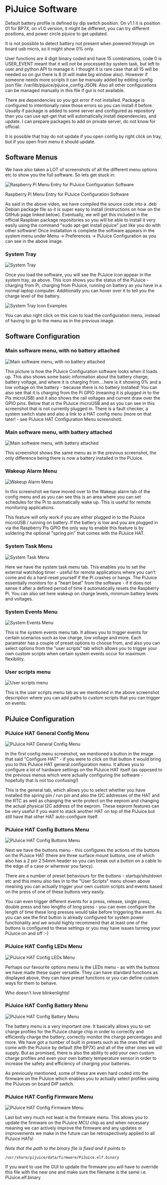 # PiJuice Software

Default battery profile is defined by dip switch position. On v1.1 it is position 01 for BP7X, on v1.0 version, it might be different, you can try different positions, and power circle pijuice to get updated.

It is not possible to detect battery not present when powered through on board usb micro, so it might show 0% only.

User functions are 4 digit binary coded and have 15 combinations, code 0 is USER_EVENT meant that it will not be processed by system task, but left to user and python API to manage it. I thought it is rare case that all 15 will be needed so on gui there is 8 (it will make big window also). However if someone needs more scripts it can be manualy added by editing config json file: /var/lib/pijuice/pijuice_config.JSON. Also all other configurations can be managed manually in this file if gui is not available. 

There are dependencies so you got error if not installed. Package is configured to intentionally  raise those errors so you can install it before. Usually if package is added to some server and configured as repository than you can use apt-get that will automatically install dependencies, and update. I can prepare packages to add on private server, do not know for official.

It is possible that tray do not update if you open config by right click on tray, but if you open from menu it should update.

## Software Menus

We have also taken a LOT of screenshots of all the different menu options etc to show you the full software. So lets get stuck in:

![Raspberry Pi Menu Entry for PiJuice Configuration Software](https://user-images.githubusercontent.com/16068311/33845719-3eab8388-de9c-11e7-8499-149e52e66b71.png "Raspberry Pi Menu Entry for PiJuice Configuration Software")

Raspberry Pi Menu Entry for PiJuice Configuration Software

As said in the above video, we have compiled the source code into a .deb Debian package file so it is super easy to install (instructions on how on the GitHub page linked below). Eventually, we will get this included in the official Raspbian package repositories so you will be able to install it very easily using the command "sudo apt-get install pijuice" just like you do with other software! Once installation is complete the software appears in the system menu under Menu -> Preferences -> PiJuice Configuration as you can see in the above image.

### System Tray

![System Tray](https://user-images.githubusercontent.com/16068311/33845725-43e1d0e6-de9c-11e7-921e-64c9cceb2c96.png "System Tray")

Once you load the software, you will see the PiJuice icon appear in the system tray, as above. This icon shows you the status of the PiJuice - charging from Pi, charging from PiJuice, running on battery as you have in a normal laptop computer. Additionally you can hover over it to tell you the charge level of the battery.

![System Tray Icon Examples](https://user-images.githubusercontent.com/16068311/33846687-c6faab44-de9f-11e7-8901-2a805220ac9b.png "System Tray Icons Examples")

You can also right click on this icon to load the configuration menu, instead of having to go to the menu as in the previous image.

## Software Configuration

### Main software menu, with no battery attached

![Main software menu, with no battery attached](https://user-images.githubusercontent.com/16068311/33845737-4caea1ae-de9c-11e7-848f-56b58cea3f23.png "Main software menu, with no battery attached")

This picture is how the PiJuice Configuration software looks when it loads up. This also shows some basic information about the battery charge, battery voltage, and where it is charging from....here is it showing 0% and a low voltage on the battery - because there is no battery installed! You can also see that it is charging from the Pi GPIO (meaning it is plugged in to the Pis microUSB) and it also shows the rail voltages and current draw over the GPIO pins. Below that is the PiJuice microUSB and as you can see in this screenshot that is not currently plugged in. There is a fault checker, a system switch state and also a link to a HAT config menu (more on that later! - see PiJuice HAT Configuration Menu screenshot).

### Main software menu, with battery attached

![Main software menu, with battery attached](https://user-images.githubusercontent.com/16068311/33845730-46f3ef4e-de9c-11e7-8a79-8bf64380da6f.png "Main software menu, with battery attached")

This screenshot shows the same menu as in the previous screenshot, the only difference being there is now a battery installed in the PiJuice.

### Wakeup Alarm Menu

![Wakeup Alarm Menu](https://user-images.githubusercontent.com/16068311/33845741-502a4252-de9c-11e7-9ec5-ddef3ec95d91.png "Wakeup Alarm Menu")

In this screenshot we have moved over to the Wakeup alarm tab of the config menu and as you can see this is an area where you can set schedules for the Pi to automatically wake up. This is useful for remote monitoring applications.

This feature will only work if you are either plugged in to the PiJuice microUSB / running on battery. If the battery is low and you are plugged in via the Raspberry Pis GPIO the only way to enable this feature is by soldering the optional "spring pin" that comes with the PiJuice HAT.

### System Task Menu

![System Task Menu](https://user-images.githubusercontent.com/16068311/33845745-53cb645e-de9c-11e7-836f-9601881a3fa9.png "System Task Menu")

Here we have the system task menu tab. This enables you to set the external watchdog timer - useful for remote applications where you can't come and do a hard-reset yourself if the Pi crashes or hangs. The PiJuice essentially monitors for a "heart beat" from the software - if it does not sense it after a defined period of time it automatically resets the Raspberry Pi. You can also set here wakeup on charge levels, minimum battery levels and voltages.

### System Events Menu

![System Events Menu](https://user-images.githubusercontent.com/16068311/33845747-56fca07a-de9c-11e7-8026-8de2b847f330.png "System Events Menu")

This is the system events menu tab. It allows you to trigger events for certain scenarios such as low charge, low voltage and more. Each paramater has a couple of preset options to choose from, and also you can select options from the "user scripts" tab which allows you to trigger your own custom scripts when certain system events occur for maximum flexibility.

### User scripts menu

![User scripts menu](https://user-images.githubusercontent.com/16068311/33845750-5a95cdf6-de9c-11e7-8840-b6dc7f079d35.png "User scripts menu")

This is the user scripts menu tab as we mentioned in the above screenshot description where you can add paths to custom scripts that you can trigger on events.

## PiJuice Configuration

### PiJuice HAT General Config Menu

![PiJuice HAT General Config Menu](https://user-images.githubusercontent.com/16068311/33845754-5eada1e8-de9c-11e7-8102-b933247a18ca.png "PiJuice HAT General Config Menu")

In the first config menu screenshot, we mentioned a button in the image that said "Configure HAT" - if you were to click on that button it would bring you to this PiJuice HAT general configuration menu. It allows you to configure a lot of hardware settings on the PiJuice HAT itself (as opposed to the previous menus which were actually configuring the software - hopefully that is not too confusing!)

This is the general tab, which allows you to select whether you have installed the spring pin / run pin and also the I2C addresses of the HAT and the RTC as well as changing the write protect on the eeprom and changing the actual physical I2C address of the eeprom. These eeprom features can be very useful if you want to stack another HAT on top of the PiJuice but still have that other HAT auto-configure itself.

### PiJuice HAT Config Buttons Menu

![PiJuice HAT Config Buttons Menu](https://user-images.githubusercontent.com/16068311/33845760-620ac668-de9c-11e7-8b88-7d514f925068.png "PiJuice HAT Config Buttons Menu")

Next we have the buttons menu - this configures the actions of the buttons on the PiJuice HAT (there are three surface mount buttons, one of which also has a 2 pin 2.54mm header so you can break out a button on a cable to the edge of a case or wherever you fancy).

There are a number of preset behaviours for the buttons - startup/shutdown etc and this menu also ties in to the "User Scripts" menu shown above meaning you can actually trigger your own custom scripts and events based on the press of one of these buttons very easily.

You can even trigger different events for a press, release, single press, double press and two lengths of long press - you can even configure the length of time these long presses would take before triggering the event. As you can see the first button is already configured for system power functionality and we would highly recommend that at least one of the buttons is configured to these settings or you may have issues turning your PiJuice on and off :-)

### PiJuice HAT Config LEDs Menu

![PiJuice HAT Config LEDs Menu](https://user-images.githubusercontent.com/16068311/33845764-650c1dee-de9c-11e7-9135-f489c402f59a.png "PiJuice HAT Config LEDs Menu")

Perhaps our favourite options menu is the LEDs menu - as with the buttons we have made these super versatile. They can have standard functions as displayed above, they can have preset functions or you can define custom ways for them to behave.

Who doesn't love blinkenlights!

### PiJuice HAT Config Battery Menu

![PiJuice HAT Config Battery Menu](https://user-images.githubusercontent.com/16068311/33845770-682d4354-de9c-11e7-8ad0-9149058f2266.png "PiJuice HAT Config Battery Menu")

The battery menu is a very important one. It basically allows you to set charge profiles for the PiJuice charge chip in order to correctly and efficiently charge the battery, correctly monitor the charge percentages and more. We have got a number of built in presets such as the ones that will come with the PiJuice by default (the BP7X) and all of the other ones we will supply. But as promised, there is also the ability to add your own custom charge profiles and even your own battery temperature sensor in order to increase the safety and efficiency of charging your batteries.

As previously mentioned, some of these are even hard coded into the firmware on the PiJuice which enables you to actually select profiles using the PiJuices on board DIP switch.

### PiJuice HAT Config Firmware Menu

![PiJuice HAT Config Firmware Menu](https://user-images.githubusercontent.com/16068311/33845771-6b55373a-de9c-11e7-9475-09b8dc8086dc.png "PiJuice HAT Config Firmware Menu")

Last but very much not least is the firmware menu. This allows you to update the firmware on the PiJuice MCU chip as and when necessary meaning we can actively improve the firmware and any updates or improvements we make in the future can be retrospectively applied to all PiJuice HATs!

*Note that the path to the binary file is fixed and it points to*
```text
/usr/share/pijuice/data/firmware/PiJuice.elf.binary
```
If you want to use the GUI to update the firmware you will have to override this file with the new one and make sure the filename is the same i.e. PiJuice.elf.binary
